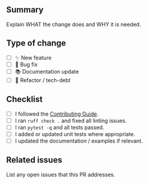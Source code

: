 ## Summary
Explain WHAT the change does and WHY it is needed.

## Type of change
- [ ] ✨  New feature
- [ ] 🐛  Bug fix
- [ ] 📚  Documentation update
- [ ] 🔨  Refactor / tech-debt

## Checklist
- [ ] I followed the [Contributing Guide](../CONTRIBUTING.md).
- [ ] I ran `ruff check .` and fixed all linting issues.
- [ ] I ran `pytest -q` and all tests passed.
- [ ] I added or updated unit tests where appropriate.
- [ ] I updated the documentation / examples if relevant.

## Related issues
 List any open issues that this PR addresses. 
